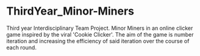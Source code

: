 # ThirdYear_Minor-Miners
Third year Interdisciplinary Team Project.
Minor Miners in an online clicker game inspired by the viral 'Cookie Clicker'.
The aim of the game is number iteration and increasing the efficiency of said iteration over the course of each round.
